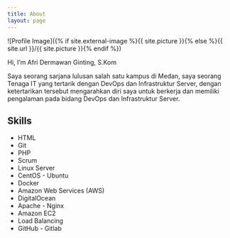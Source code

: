 ```yaml
---
title: About
layout: page
---
```

![Profile Image]({% if site.external-image %}{{ site.picture }}{% else %}{{ site.url }}/{{ site.picture }}{% endif %})

<p>Hi, I’m Afri Dermawan Ginting, S.Kom</p>
<p>Saya seorang sarjana lulusan salah satu kampus di Medan, saya seorang Tenaga IT yang tertarik dengan DevOps dan Infrastruktur Server, dengan ketertarikan tersebut mengarahkan diri saya untuk berkerja dan memiliki pengalaman pada bidang DevOps dan Infrastruktur Server.
</p>

<h2>Skills</h2>

<ul class="skill-list">
	<li>HTML</li>
	<li>Git</li>
	<li>PHP</li>
	<li>Scrum</li>
	<li>Linux Server</li>
	<li>CentOS - Ubuntu</li>
	<li>Docker</li>
	<li>Amazon Web Services (AWS)</li>
	<li>DigitalOcean</li>
	<li>Apache - Nginx</li>
	<li>Amazon EC2</li>
	<li>Load Balancing</li>
	<li>GitHub - Gitlab</li>
</ul>
